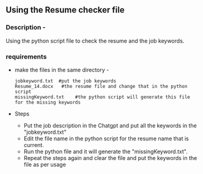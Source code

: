 ## Using the Resume checker file 

### Description -

Using the python script file to check the resume and the job keywords.

### requirements 

- make the files in the same directory - 

  ```text
  jobkeyword.txt  #put the job keywords 
  Resume_14.docx   #the resume file and change that in the python script 
  missingKeyword.txt    #the python script will generate this file for the missing keywords
  ```

- Steps

  - Put the job description in the Chatgpt and put all the keywords in the "jobkeyword.txt"
  - Edit the file name in the python script for the resume name that is current.
  - Run the python file and it will generate the "missingKeyword.txt".
  - Repeat the steps again and clear the file and put the keywords in the file as per usage

  

